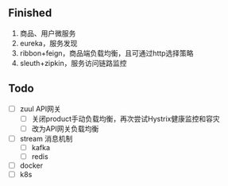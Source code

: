 ## Finished
1. 商品、用户微服务
2. eureka，服务发现
3. ribbon+feign，商品端负载均衡，且可通过http选择策略
4. sleuth+zipkin，服务访问链路监控
## Todo
-[ ] zuul API网关
    -[ ] 关闭product手动负载均衡，再次尝试Hystrix健康监控和容灾
    -[ ] 改为API网关负载均衡
-[ ] stream 消息机制
    -[ ] kafka
    -[ ] redis
-[ ] docker
-[ ] k8s